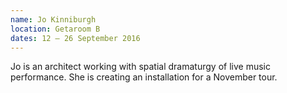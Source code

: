 ```yaml
---
name: Jo Kinniburgh
location: Getaroom B
dates: 12 – 26 September 2016
---
```


Jo is an architect working with spatial dramaturgy of live music performance. She is creating an installation for a November tour. 